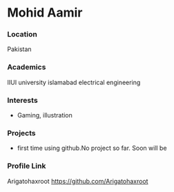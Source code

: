 # Mohid Aamir

### Location

Pakistan

### Academics
IIUI university islamabad 
electrical engineering

### Interests

- Gaming, illustration

### Projects

- first time using github.No project so far. Soon will be

### Profile Link

Arigatohaxroot https://github.com/Arigatohaxroot